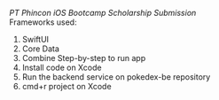 *PT Phincon iOS Bootcamp Scholarship Submission* <br>
Frameworks used:
1. SwiftUI
2. Core Data
3. Combine
Step-by-step to run app
1. Install code on Xcode
2. Run the backend service on pokedex-be repository
3. cmd+r project on Xcode
